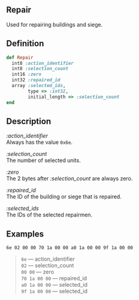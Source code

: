 ## Repair

Used for repairing buildings and siege.

## Definition

```ruby
def Repair
  int8 :action_identifier
  int8 :selection_count
  int16 :zero
  int32 :repaired_id
  array :selected_ids,
        type => :int32,
        initial_length => :selection_count
end
```

## Description

*:action_identifier*  
Always has the value `0x6e`.

*:selection_count*  
The number of selected units.

*:zero*  
The 2 bytes after *:selection_count* are always zero.

*:repaired_id*  
The ID of the building or siege that is repaired.

*:selected_ids*  
The IDs of the selected repairmen.

## Examples

`6e 02 00 00 70 1a 00 00 a0 1a 00 00 9f 1a 00 00`

>`6e` &mdash; action_identifier  
>`02` &mdash; selection_count  
>`00 00` &mdash; zero  
>`70 1a 00 00` &mdash; repaired_id  
>`a0 1a 00 00` &mdash; selected_id  
>`9f 1a 00 00` &mdash; selected_id
